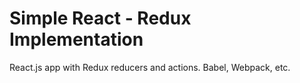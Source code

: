 # Simple React - Redux Implementation

React.js app with Redux reducers and actions. Babel, Webpack, etc.
